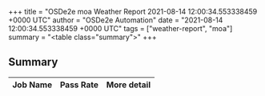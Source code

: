 +++
title = "OSDe2e moa Weather Report 2021-08-14 12:00:34.553338459 +0000 UTC"
author = "OSDe2e Automation"
date = "2021-08-14 12:00:34.553338459 +0000 UTC"
tags = ["weather-report", "moa"]
summary = "<table class=\"summary\"></table>"
+++
## Summary

| Job Name | Pass Rate | More detail |
|----------|-----------|-------------|




